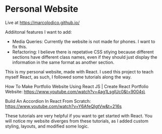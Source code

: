 # Personal Website

Live at https://marcolodico.github.io/

Addiitonal features I want to add:
- Media Queries: Currently the website is not made for phones. I want to fix this.
- Refactoring: I believe there is repetative CSS stlying because different sections have different class names, even if they should just display the information in the same format as another section.

This is my personal website, made with React. I used this project to teach myself React, as such, I followed some tutorials along the way.

How To Make Portfolio Website Using React JS | Create React Portfolio Website: 
https://www.youtube.com/watch?v=4ag1LsgIUc0&t=9004s\

Build An Accordion In React From Scratch:
https://www.youtube.com/watch?v=Y6AfeQIgtVw&t=216s

These tutorials are very helpful if you want to get started with React.
You will notice my website diverges from these tutorials, as I added custom styling, layouts, and modified some logic.
